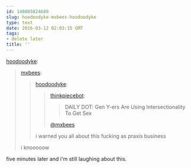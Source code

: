 ```yaml
---
id: 140885824689
slug: hoodoodyke-mxbees-hoodoodyke
type: text
date: 2016-03-12 02:03:15 GMT
tags:
- delete later
title: ''
---
```

<p><a class="tumblr_blog" href="http://hoodoodyke.tumblr.com/post/140885689199">hoodoodyke</a>:</p>
<blockquote>
<p><a class="tumblr_blog" href="http://mxbees.tumblr.com/post/140885653034">mxbees</a>:</p>
<blockquote>
<p><a class="tumblr_blog" href="http://hoodoodyke.tumblr.com/post/140883031854">hoodoodyke</a>:</p>
<blockquote>
<p><a class="tumblr_blog" href="http://thinkpiecebot.tumblr.com/post/140881180220">thinkpiecebot</a>:</p>
<blockquote>
<p>DAILY DOT: Gen Y-ers Are Using Intersectionality To Get Sex</p>
</blockquote>
<p><a class="tumblelog" href="https://tmblr.co/mQ1cxfcq2fduTOMS6HL6Uvw">@mxbees</a></p>
</blockquote>
<p>i warned you all about this fucking as praxis business</p>
</blockquote>
<p>i knooooow</p>
</blockquote>

five minutes later and i'm still laughing about this.